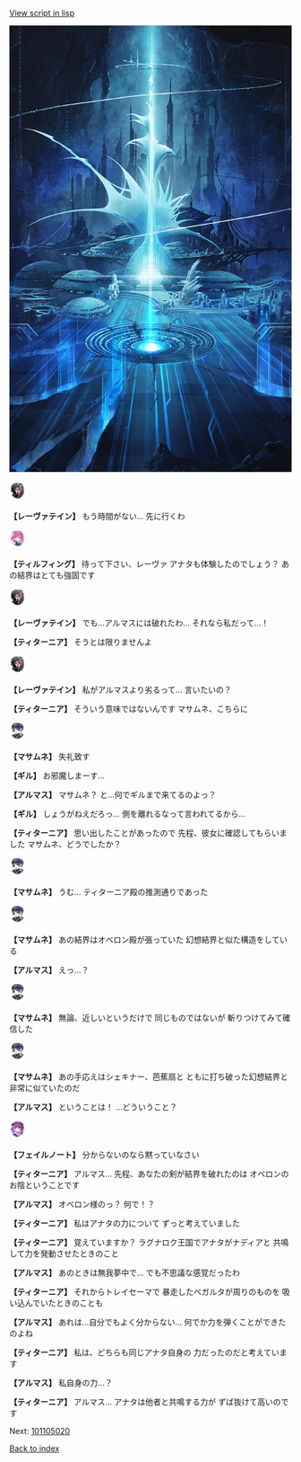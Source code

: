 [View script in lisp](../scripts/101105010.txt)

![profound.png](../images/backgrounds/profound.png)

<img src="../images/units/3100211.png" alt="3100211.png" height="34"/>

**【レーヴァテイン】**
もう時間がない…
先に行くわ

<img src="../images/units/3101411.png" alt="3101411.png" height="34"/>

**【ティルフィング】**
待って下さい、レーヴァ
アナタも体験したのでしょう？
あの結界はとても強固です

<img src="../images/units/3100211.png" alt="3100211.png" height="34"/>

**【レーヴァテイン】**
でも…アルマスには破れたわ…
それなら私だって…！

**【ティターニア】**
そうとは限りませんよ

<img src="../images/units/3100211.png" alt="3100211.png" height="34"/>

**【レーヴァテイン】**
私がアルマスより劣るって…
言いたいの？

**【ティターニア】**
そういう意味ではないんです
マサムネ、こちらに

<img src="../images/units/3100111.png" alt="3100111.png" height="34"/>

**【マサムネ】**
失礼致す

**【ギル】**
お邪魔しまーす…

**【アルマス】**
マサムネ？
と…何でギルまで来てるのよっ？

**【ギル】**
しょうがねえだろっ…
側を離れるなって言われてるから…

**【ティターニア】**
思い出したことがあったので
先程、彼女に確認してもらいました
マサムネ、どうでしたか？

<img src="../images/units/3100111.png" alt="3100111.png" height="34"/>

**【マサムネ】**
うむ…
ティターニア殿の推測通りであった

<img src="../images/units/3100111.png" alt="3100111.png" height="34"/>

**【マサムネ】**
あの結界はオベロン殿が張っていた
幻想結界と似た構造をしている

**【アルマス】**
えっ…？

<img src="../images/units/3100111.png" alt="3100111.png" height="34"/>

**【マサムネ】**
無論、近しいというだけで
同じものではないが
斬りつけてみて確信した

<img src="../images/units/3100111.png" alt="3100111.png" height="34"/>

**【マサムネ】**
あの手応えはシェキナー、芭蕉扇と
ともに打ち破った幻想結界と
非常に似ていたのだ

**【アルマス】**
ということは！
…どういうこと？

<img src="../images/units/3401911.png" alt="3401911.png" height="34"/>

**【フェイルノート】**
分からないのなら黙っていなさい

**【ティターニア】**
アルマス…
先程、あなたの剣が結界を破れたのは
オベロンのお陰ということです

**【アルマス】**
オベロン様のっ？
何で！？

**【ティターニア】**
私はアナタの力について
ずっと考えていました

**【ティターニア】**
覚えていますか？
ラグナロク王国でアナタがナディアと
共鳴して力を発動させたときのこと

**【アルマス】**
あのときは無我夢中で…
でも不思議な感覚だったわ

**【ティターニア】**
それからトレイセーマで
暴走したベガルタが周りのものを
吸い込んでいたときのことも

**【アルマス】**
あれは…自分でもよく分からない…
何でか力を弾くことができたのよね

**【ティターニア】**
私は、どちらも同じアナタ自身の
力だったのだと考えています

**【アルマス】**
私自身の力…？

**【ティターニア】**
アルマス…
アナタは他者と共鳴する力が
ずば抜けて高いのです

Next: [101105020](101105020.md)

[Back to index](index.md)
